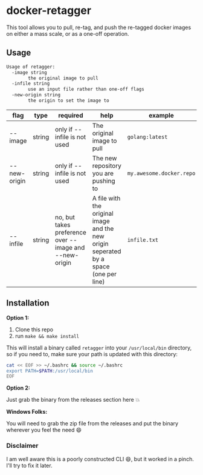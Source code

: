 # docker-retagger

This tool allows you to pull, re-tag, and push the re-tagged docker images on either a mass scale, or as a one-off operation.

## Usage

```bash
Usage of retagger:
  -image string
        the original image to pull
  -infile string
        use an input file rather than one-off flags
  -new-origin string
        the origin to set the image to
```

| flag         | type   | required                                               | help                                                                                  | example                  |
|--------------|--------|--------------------------------------------------------|---------------------------------------------------------------------------------------|--------------------------|
| --image      | string | only if --infile is not used                           | The original image to pull                                                            | `golang:latest`          |
| --new-origin | string | only if --infile is not used                           | The new repository you are pushing to                                                 | `my.awesome.docker.repo` |
| --infile     | string | no, but takes preference over --image and --new-origin | A file with the original image and the new origin seperated by a space (one per line) | `infile.txt`             |

## Installation

**Option 1:**

1) Clone this repo
2) run `make && make install`

This will install a binary called `retagger` into your `/usr/local/bin` directory, so if you need to, make sure your path is updated with this directory:

```bash
cat << EOF >> ~/.bashrc && source ~/.bashrc
export PATH=$PATH:/usr/local/bin
EOF
```

**Option 2:**

Just grab the binary from the releases section here :boom:

**Windows Folks:**

You will need to grab the zip file from the releases and put the binary wherever you feel the need :smile:

### Disclaimer

I am well aware this is a poorly constructed CLI :smile:, but it worked in a pinch. I'll try to fix it later.